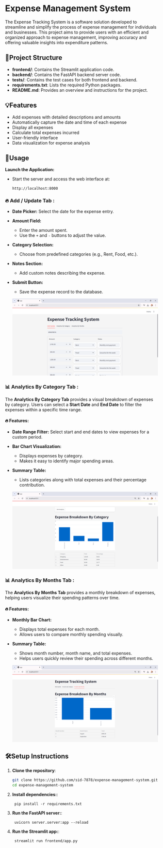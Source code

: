 # Expense Management System

The Expense Tracking System is a software solution developed to streamline and simplify the process of expense management for individuals and businesses. This project aims to provide users with an efficient and organized approach to expense management, improving accuracy and offering valuable insights into expenditure patterns.


## 🎯Project Structure

- **frontend/**: Contains the Streamlit application code.
- **backend/**: Contains the FastAPI backend server code.
- **tests/**: Contains the test cases for both frontend and backend.
- **requirements.txt**: Lists the required Python packages.
- **README.md**: Provides an overview and instructions for the project.


## 💡Features

- Add expenses with detailed descriptions and amounts
- Automatically capture the date and time of each expense
- Display all expenses
- Calculate total expenses incurred
- User-friendly interface
- Data visualization for expense analysis



## 🚀Usage

 **Launch the Application:**  
   - Start the server and access the web interface at:  
     ```
     http://localhost:8000
     ```
### 🔥 **Add / Update Tab :**
- **Date Picker:** Select the date for the expense entry.  
- **Amount Field:**  
    - Enter the amount spent.  
    - Use the `+` and `-` buttons to adjust the value.  
- **Category Selection:**  
    - Choose from predefined categories (e.g., Rent, Food, etc.).  
- **Notes Section:**  
    - Add custom notes describing the expense.  
- **Submit Button:**  
    - Save the expense record to the database.

   ![Add Expense](app_frontend.png)

### 📊 Analytics By Category Tab :

The **Analytics By Category Tab** provides a visual breakdown of expenses by category. Users can select a **Start Date** and **End Date** to filter the expenses within a specific time range. 

#### 🔥 **Features:**
- **Date Range Filter:** Select start and end dates to view expenses for a custom period.  
- **Bar Chart Visualization:**  
    - Displays expenses by category.  
    - Makes it easy to identify major spending areas.  
- **Summary Table:**  
    - Lists categories along with total expenses and their percentage contribution. 

   ![View Expenses](category_Tab_UI.png)

### 📊 Analytics By Months Tab :

The **Analytics By Months Tab** provides a monthly breakdown of expenses, helping users visualize their spending patterns over time.

#### 🔥 **Features:**
- **Monthly Bar Chart:**  
    - Displays total expenses for each month.  
    - Allows users to compare monthly spending visually.  
- **Summary Table:**  
    - Shows month number, month name, and total expenses.  
    - Helps users quickly review their spending across different months.

   ![Analytics Dashboard](Analysis_Month_Tab_UI.png)



## 🛠️Setup Instructions

1. **Clone the repository**:
   ```bash
   git clone https://github.com/sid-7878/expense-management-system.git
   cd expense-management-system
   ```
2. **Install dependencies:**:   
   ```commandline
    pip install -r requirements.txt
   ```
3. **Run the FastAPI server:**:   
   ```commandline
    uvicorn server.server:app --reload
   ```
4. **Run the Streamlit app:**:   
   ```commandline
    streamlit run frontend/app.py
   ```








